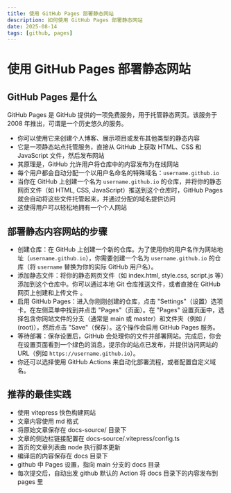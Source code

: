 ```yaml
---
title: 使用 GitHub Pages 部署静态网站
description: 如何使用 GitHub Pages 部署静态网站
date: 2025-08-14
tags: [github, pages]
---
```


# 使用 GitHub Pages 部署静态网站


## GitHub Pages 是什么

GitHub Pages 是 GitHub 提供的一项免费服务，用于托管静态网页。该服务于 2008 年推出，可谓是一个历史悠久的服务。

+ 你可以使用它来创建个人博客、展示项目或发布其他类型的静态内容 
+ 它是一项静态站点托管服务，直接从 GitHub 上获取 HTML、CSS 和 JavaScript 文件，然后发布网站 
+ 其原理是，GitHub 允许用户将仓库中的内容发布为在线网站 
+ 每个用户都会自动分配一个以用户名命名的特殊域名：`username.github.io` 
+ 当你在 GitHub 上创建一个名为 `username.github.io` 的仓库，并将你的静态网页文件（如 HTML, CSS, JavaScript）推送到这个仓库时，GitHub Pages 就会自动将这些文件托管起来，并通过分配的域名提供访问 
+ 这使得用户可以轻松地拥有一个个人网站 

## 部署静态内容网站的步骤

+ 创建仓库：在 GitHub 上创建一个新的仓库。为了使用你的用户名作为网站地址（`username.github.io`），你需要创建一个名为 `username.github.io` 的仓库（将 `username` 替换为你的实际 GitHub 用户名）。
+ 添加静态文件：将你的静态网页文件（如 index.html, style.css, script.js 等）添加到这个仓库中。你可以通过本地 Git 仓库推送文件，或者直接在 GitHub 网页上创建和上传文件 。
+ 启用 GitHub Pages：进入你刚刚创建的仓库，点击 "Settings"（设置）选项卡。在左侧菜单中找到并点击 "Pages"（页面）。在 "Pages" 设置页面中，选择包含你网站文件的分支（通常是 main 或 master）和文件夹（例如 / (root)），然后点击 "Save"（保存）。这个操作会启用 GitHub Pages 服务。
+ 等待部署：保存设置后，GitHub 会处理你的文件并部署网站。完成后，你会在设置页面看到一个绿色的消息，提示你的站点已发布，并提供访问网站的 URL（例如 `https://username.github.io`）。
+ 你还可以选择使用 GitHub Actions 来自动化部署流程，或者配置自定义域名。

## 推荐的最佳实践

+ 使用 vitepress 快色构建网站
+ 文章内容使用 md 格式
+ 将原始文章保存在 docs-source/ 目录下
+ 文章的侧边栏链接配置在 docs-source/.vitepress/config.ts
+ 首页的文章列表由 node 执行脚本更新
+ 编译后的内容保存在 docs 目录下
+ github 中 Pages 设置，指向 main 分支的 docs 目录
+ 每次提交后，自动出发 github 默认的 Action 将 docs 目录下的内容发布到 pages 里
